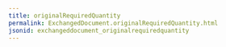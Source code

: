 ```yaml
---
title: originalRequiredQuantity
permalink: ExchangedDocument.originalRequiredQuantity.html
jsonid: exchangeddocument_originalrequiredquantity
---
```

